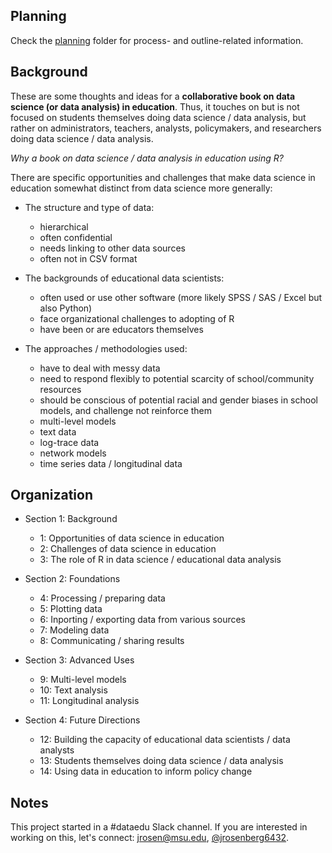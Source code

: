 ## Planning

Check the [planning](/planning/) folder for process- and outline-related information.

## Background

These are some thoughts and ideas for a **collaborative book on data science (or data analysis) in education**. Thus, it touches on but is not focused on students themselves doing data science / data analysis, but rather on administrators, teachers, analysts, policymakers, and researchers doing data science / data analysis.

*Why a book on data science / data analysis in education using R?*

There are specific opportunities and challenges that make data science in education somewhat distinct from data science more generally:

* The structure and type of data:
    * hierarchical
    * often confidential
    * needs linking to other data sources
    * often not in CSV format
    
* The backgrounds of educational data scientists:
    * often used or use other software (more likely SPSS / SAS / Excel but also Python)
    * face organizational challenges to adopting of R
    * have been or are educators themselves 
    
* The approaches / methodologies used:
    * have to deal with messy data
    * need to respond flexibly to potential scarcity of school/community resources
    * should be conscious of potential racial and gender biases in school models, and challenge not reinforce them
    * multi-level models
    * text data
    * log-trace data
    * network models
    * time series data / longitudinal data

## Organization

* Section 1: Background
    * 1: Opportunities of data science in education
    * 2: Challenges of data science in education
    * 3: The role of R in data science / educational data analysis

* Section 2: Foundations
    * 4: Processing / preparing data
    * 5: Plotting data
    * 6: Inporting / exporting data from various sources
    * 7: Modeling data
    * 8: Communicating / sharing results
    
* Section 3: Advanced Uses
    * 9: Multi-level models 
    * 10: Text analysis
    * 11: Longitudinal analysis
    
* Section 4: Future Directions
    * 12: Building the capacity of educational data scientists / data analysts
    * 13: Students themselves doing data science / data analysis
    * 14: Using data in education to inform policy change

## Notes

This project started in a #dataedu Slack channel. If you are interested in working on this, let's connect: [jrosen@msu.edu](jrosen@msu.edu), [@jrosenberg6432](http://twitter.com/jrosenberg6432).
